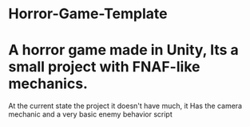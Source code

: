 # Horror-Game-Template
A horror game made in Unity, Its a small project with FNAF-like mechanics.
========================================================================================================================
At the current state the project it doesn't have much, it Has the camera mechanic and a very basic enemy behavior script
